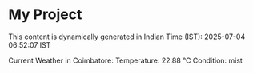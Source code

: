 # My Project

This content is dynamically generated in Indian Time (IST): 2025-07-04 06:52:07 IST


Current Weather in Coimbatore:
Temperature: 22.88 °C
Condition: mist
